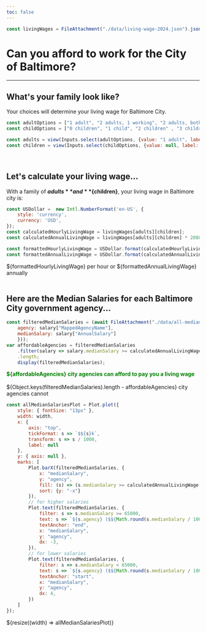 ```yaml
---
toc: false
---
```


```js
const livingWages = FileAttachment("./data/living-wage-2024.json").json();
```

# Can you afford to work for the City of Baltimore?

---

## What's your family look like?

Your choices will determine your living wage for Baltimore City.

```js
const adultOptions = ["1 adult", "2 adults, 1 working", "2 adults, both working"];
const childOptions = ["0 children", "1 child", "2 children" , "3 children"];

const adults = view(Inputs.select(adultOptions, {value: "1 adult", label: "# of Adults"}));
const children = view(Inputs.select(childOptions, {value: null, label: "# of Children"}));
```

<br>

## Let's calculate your living wage...

With a family of **${adults}** and **${children}**, your living wage in Baltimore city is:

```js
const USDollar =  new Intl.NumberFormat('en-US', {
    style: 'currency',
    currency: 'USD',
});
const calculatedHourlyLivingWage = livingWages[adults][children];
const calculatedAnnualLivingWage = livingWages[adults][children] * 2080;

const formattedHourlyLivingWage = USDollar.format(calculatedHourlyLivingWage);
const formattedAnnualLivingWage = USDollar.format(calculatedAnnualLivingWage);
```
<div class="grid grid-cols-2">
    <div class="card">
        <div class="big">${formattedHourlyLivingWage} per hour or ${formattedAnnualLivingWage} annually</div>
    </div>
</div>

<br>

## Here are the Median Salaries for each Baltimore City government agency...

```js
const filteredMedianSalaries = (await FileAttachment("./data/all-median-salaries.csv").csv({typed: true})).map(salary => ({
    agency: salary["MappedAgencyName"],
    medianSalary: salary["AnnualSalary"]
    }));
var affordableAgencies = filteredMedianSalaries
    .filter(salary => salary.medianSalary >= calculatedAnnualLivingWage)
    .length;
    display(filteredMedianSalaries);
```
<div class="grid grid-cols-2">
    <div class="card">
        <div class="medium">
            <div style="color: green; font-weight: bold;">${affordableAgencies} city agencies can afford to pay you a living wage</div>
            <br>
            ${Object.keys(filteredMedianSalaries).length - affordableAgencies} city agencies cannot
            </div>
    </div>
</div>

```js
const allMedianSalariesPlot = Plot.plot({
    style: { fontSize: "13px" },
    width: width,
    x: {
        axis: "top",
        tickFormat: s => `$${s}k`,
        transform: s => s / 1000,
        label: null
    },
    y: { axis: null },
    marks: [
        Plot.barX(filteredMedianSalaries, {
            x: "medianSalary",
            y: "agency",
            fill: (s) => (s.medianSalary >= calculatedAnnualLivingWage ? "green" : "red"), 
            sort: {y: "-x"}
        }),
        // for higher salaries
        Plot.text(filteredMedianSalaries, {
            filter: s => s.medianSalary >= 65000,
            text: s => `${s.agency} ($${Math.round(s.medianSalary / 1000)}k)`,
            textAnchor: "end",
            x: "medianSalary",
            y: "agency",
            dx: -3,
        }),
        // for lower salaries
        Plot.text(filteredMedianSalaries, {
            filter: s => s.medianSalary < 65000,
            text: s => `${s.agency} ($${Math.round(s.medianSalary / 1000)}k)`,
            textAnchor: "start",
            x: "medianSalary",
            y: "agency",
            dx: 4,
        })
    ]
});
```
<div class="card">${resize((width) => allMedianSalariesPlot)}</div>
